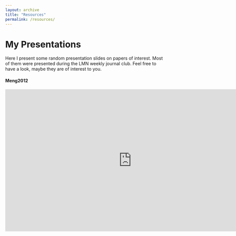 ```yaml
---
layout: archive
title: "Resources"
permalink: /resources/
---
```



My Presentations
======

Here I present some random presentation slides on papers of interest. Most of them were presented during the LMN weekly journal club. Feel free to have a look, maybe they are of interest to you. 

#### Meng2012
<iframe src="https://1drv.ms/p/c/8eb76d99c98fd0b4/IQMSG21iInoXQr3x7i2U5jrYAcl70NYfF3FE2CY9qSC81FA?em=2&amp;wdAr=1.7777777777777777"
        width="800px"
        height="450px"
        frameborder="0">
</iframe>
